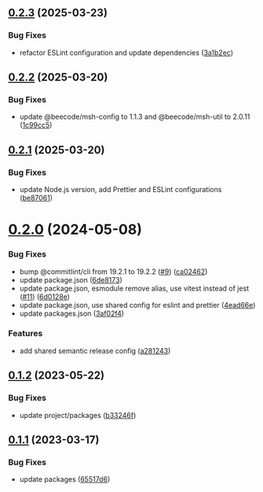 ## [0.2.3](https://github.com/beecode-rs/msh-entity/compare/v0.2.2...v0.2.3) (2025-03-23)


### Bug Fixes

* refactor ESLint configuration and update dependencies ([3a1b2ec](https://github.com/beecode-rs/msh-entity/commit/3a1b2ec6b5d8ce220faf216ada6fbad7ba9dcf07))

## [0.2.2](https://github.com/beecode-rs/msh-entity/compare/v0.2.1...v0.2.2) (2025-03-20)


### Bug Fixes

* update @beecode/msh-config to 1.1.3 and @beecode/msh-util to 2.0.11 ([1c99cc5](https://github.com/beecode-rs/msh-entity/commit/1c99cc545f2ed450f5140c35dfc529e4a349bc15))

## [0.2.1](https://github.com/beecode-rs/msh-entity/compare/v0.2.0...v0.2.1) (2025-03-20)


### Bug Fixes

* update Node.js version, add Prettier and ESLint configurations ([be87061](https://github.com/beecode-rs/msh-entity/commit/be870616b7333d0460567751484d38b576d16428))

# [0.2.0](https://github.com/beecode-rs/msh-entity/compare/v0.1.2...v0.2.0) (2024-05-08)


### Bug Fixes

* bump @commitlint/cli from 19.2.1 to 19.2.2 ([#9](https://github.com/beecode-rs/msh-entity/issues/9)) ([ca02462](https://github.com/beecode-rs/msh-entity/commit/ca024620db033b8e72552010f0407c79c3a7735f))
* update package.json ([6de8173](https://github.com/beecode-rs/msh-entity/commit/6de81737c333c400425da2a35be49f33935f2f2f))
* update package.json, esmodule remove alias, use vitest instead of jest ([#11](https://github.com/beecode-rs/msh-entity/issues/11)) ([6d0128e](https://github.com/beecode-rs/msh-entity/commit/6d0128e64fd1ac503fb9162d763269a8fbcd89f1))
* update package.json, use shared config for eslint and prettier ([4ead66e](https://github.com/beecode-rs/msh-entity/commit/4ead66e8531fac2af5e2bddbddddd398bc7673ec))
* update packages.json ([3af02f4](https://github.com/beecode-rs/msh-entity/commit/3af02f47c9cea6c136b975a582160597bd0579a5))


### Features

* add shared semantic release config ([a281243](https://github.com/beecode-rs/msh-entity/commit/a28124361ec3cebe6e67857104e168116db40d73))

## [0.1.2](https://github.com/beecode-rs/msh-entity/compare/v0.1.1...v0.1.2) (2023-05-22)


### Bug Fixes

* update project/packages ([b33246f](https://github.com/beecode-rs/msh-entity/commit/b33246f9b383b13939feb07ab6e448648d36de0e))

## [0.1.1](https://github.com/beecode-rs/msh-entity/compare/v0.1.0...v0.1.1) (2023-03-17)


### Bug Fixes

* update packages ([65517d6](https://github.com/beecode-rs/msh-entity/commit/65517d6a242e8fa18f08b57fce2bf1305368c1dd))
